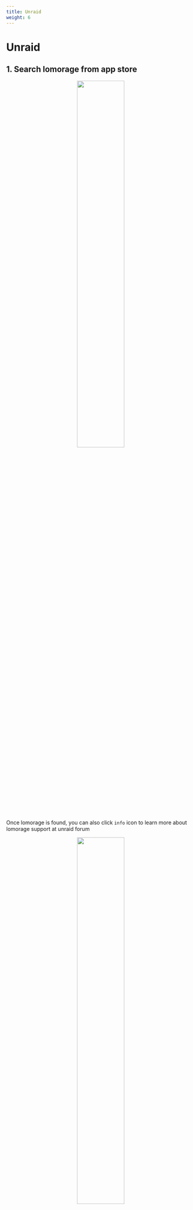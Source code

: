 ```yaml
---
title: Unraid
weight: 6
---
```


# Unraid

## 1. Search lomorage from app store

<p align="center">
  <img width="50%" src="/img/installation/unraid1.png">
</p>

Once lomorage is found, you can also click `info` icon to learn more about lomorage support at unraid forum

<p align="center">
  <img width="50%" src="/img/installation/unraid2.png">
</p>

## 2. Click install. You are done!

<p align="center">
  <img width="50%" src="/img/installation/unraid3.png">
</p>

## Unraid template customization
Below is the explanation on template configuration.

<p align="center">
  <img width="50%" src="/img/installation/unraid4.png">
</p>

- Network: Default value is `host` mode because mobile client uses MDNS to auto-discover server listen address and port. It can be changed to `bridge` mode if user wants to configure these information from mobile client by yourselves.
- ExtraParams: Default value is `99:100`. This parameter need combined together with `User` mount configuration. It is to make sure uploaded photos/videos have right user/group permission, and can be browsed via unraid share feature. 99 is user ID of `nobody`, and 100 is group ID of `nobody`. User can customize it based on his own user configuration.
- PostArgs: Default value is `8000` which is lomorage API backend listening port
- Config
  * MediaDir: This is uploaded media storage directory. Default value is `/mnt/user/`
  * AppDir: This directory stores configuration file, database file, log files, etc, used by lomorage api server. Default value is `/mnt/user/appdata`
  * User: This mount file is to ensure lomo backend API server uses the same user ID and group ID as host unraid OS. Lomorage will never read the confidential data inside the file

## Nginx Proxy Manager integration
Nginx Proxy Manager is a populer self-host tool to easily forward your websites running at home to the public internet. It has one official app on Unraid community, and user can install by their own.

1. Click `Add Proxy Host`, then set your own domain name and forward ip as below screen. Schema is `http`, and forward port is the listen port configured for lomorage container, 8000 is default listen port.

<p align="center">
  <img width="50%" src="/img/installation/npm1.png">
</p>

2. Enable `SSL` configuration and set certificate domain name as your own domain name

<p align="center">
  <img width="50%" src="/img/installation/npm2.png">
</p>

3. Click `Save`, and below host should be added into the host list

<p align="center">
  <img width="50%" src="/img/installation/npm3.png">
</p>

